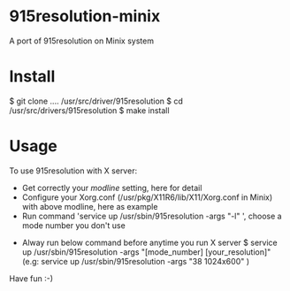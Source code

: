 915resolution-minix
===================

A port of 915resolution on Minix system

Install
=======
$ git clone .... /usr/src/driver/915resolution 
$ cd /usr/src/drivers/915resolution
$ make install

Usage
=====
To use 915resolution with X server:
   + Get correctly your *modline* setting, here for detail
   + Configure your Xorg.conf (/usr/pkg/X11R6/lib/X11/Xorg.conf in Minix) with above modline, here as example
   + Run command 'service up /usr/sbin/915resolution -args "-l" ', choose a mode number you don't use

* Alway run below command before anytime you run X server
   $ service up /usr/sbin/915resolution -args "[mode_number] [your_resolution]"
   (e.g: service up /usr/sbin/915resolution -args "38 1024x600" )

Have fun :-)


